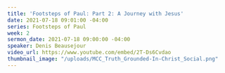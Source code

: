 ```yaml
---
title: 'Footsteps of Paul: Part 2: A Journey with Jesus'
date: 2021-07-18 09:01:00 -04:00
series: Footsteps of Paul
week: 2
sermon_date: 2021-07-18 09:00:00 -04:00
speaker: Denis Beausejour
video_url: https://www.youtube.com/embed/2T-Ds6Cvdao
thumbnail_image: "/uploads/MCC_Truth_Grounded-In-Christ_Social.png"
---
```


